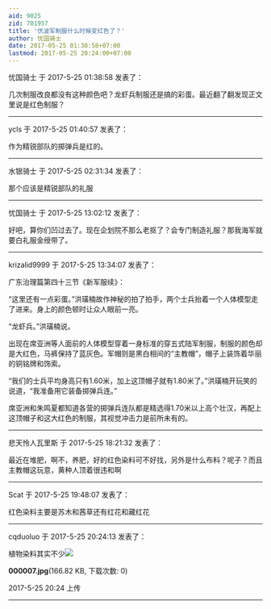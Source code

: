 ```yaml
---
aid: 9025
zid: 701957
title: '伏波军制服什么时候变红色了？'
author: 忧国骑士
date: 2017-05-25 01:38:58+07:00
lastmod: 2017-05-25 20:24:00+07:00
---
```


忧国骑士 于 2017-5-25 01:38:58 发表了：

几次制服改良都没有这种颜色吧？龙虾兵制服还是搞的彩蛋。最近翻了翻发现正文里说是红色制服？

---------

ycls 于 2017-5-25 01:40:57 发表了：

作为精锐部队的掷弹兵是红的。

---------

水银骑士 于 2017-5-25 02:31:34 发表了：

那个应该是精锐部队的礼服

---------

忧国骑士 于 2017-5-25 13:02:12 发表了：

好吧，算你们凹过去了。现在企划院不那么老抠了？会专门制造礼服？那我海军就要白礼服金绶带了。

---------

krizalid9999 于 2017-5-25 13:34:07 发表了：

广东治理篇第四十三节《新军服续》：

“这里还有一点彩蛋。”洪璜楠故作神秘的拍了拍手，两个士兵抬着一个人体模型走了进来。身上的颜色顿时让众人眼前一亮。

“龙虾兵。”洪璜楠说。

出现在席亚洲等人面前的人体模型穿着一身标准的穿五式陆军制服，制服的颜色却是大红色，马裤保持了蓝灰色。军帽则是黑白相间的“主教帽”，帽子上装饰着华丽的铜铭牌和饰索。

“我们的士兵平均身高只有1.60米，加上这顶帽子就有1.80米了。”洪璜楠开玩笑的说道，“我准备用它装备掷弹兵连。”

席亚洲和朱鸣夏都知道各营的掷弹兵连队都是精选得1.70米以上高个壮汉，再配上这顶帽子和这大红色的制服，其视觉冲击力是前所未有的。

---------

悲天怜人瓦里斯 于 2017-5-25 18:21:32 发表了：

最近在堆肥，啊不，养肥，好的红色染料可不好找，另外是什么布料？呢子？而且主教帽这玩意，黄种人顶着很违和啊

---------

Scat 于 2017-5-25 19:48:07 发表了：

红色染料主要是苏木和茜草还有红花和藏红花

---------

cqduoluo 于 2017-5-25 20:24:13 发表了：

植物染料其实不少![](https://cdn.jsdelivr.net/gh/lzjluzijie/beichao@main/img/202407yggf6hidb61ydwmq.jpg)



**000007.jpg**(166.82 KB, 下载次数: 0)



2017-5-25 20:24 上传

---------

